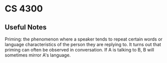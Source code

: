 # CS 4300 
## Useful Notes
Priming: the phenomenon where a speaker tends to repeat certain words or language characteristics of the person they are replying to. It turns out that priming can often be observed in conversation. If A is talking to B, B will sometimes mirror A's language.